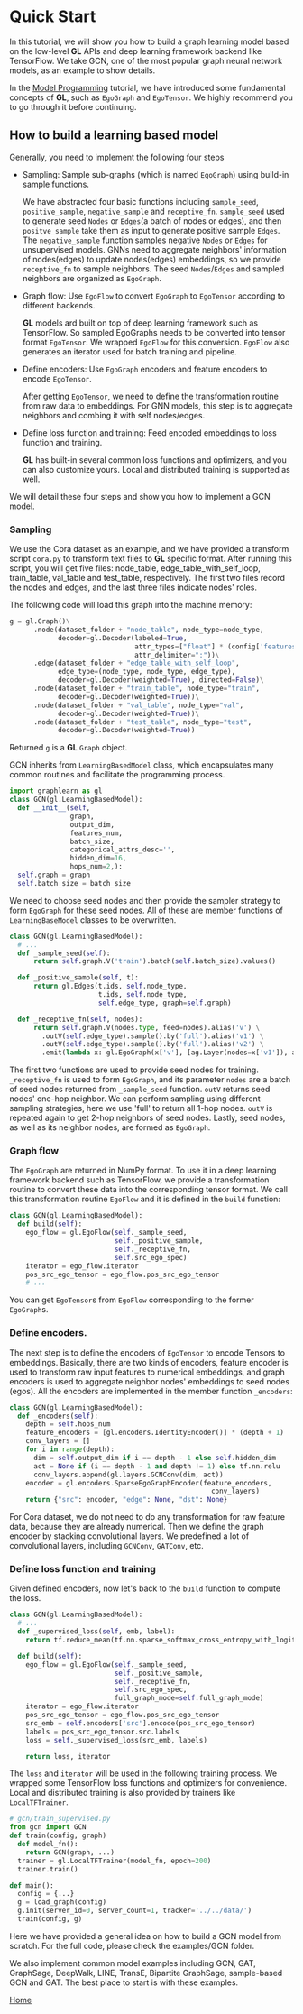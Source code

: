 # Quick Start

In this tutorial, we will show you how to build a graph learning model
based on the low-level **GL** APIs and deep learning framework backend
like TensorFlow. We take GCN, one of the most popular graph neural network models, 
as an example to show details.

In the [Model Programming](model_programming.md) tutorial, we have 
introduced some fundamental concepts of **GL**, such as `EgoGraph` and `EgoTensor`.
We highly recommend you to go through it before continuing.

## How to build a learning based model

Generally, you need to implement the following four steps

- Sampling: Sample sub-graphs (which is named `EgoGraph`) using build-in sample functions. 

    We have abstracted four basic functions including `sample_seed`, `positive_sample`,
    `negative_sample` and `receptive_fn`. `sample_seed` used to generate seed `Nodes` or
    `Edges`(a batch of nodes or edges), and then `positve_sample` take
    them as input to generate positive sample `Edges`. The `negative_sample` function samples
    negative `Nodes` or `Edges` for unsupervised models. GNNs need to aggregate
    neighbors' information of nodes(edges) to update nodes(edges) embeddings, so we provide  `receptive_fn` to sample neighbors. The seed `Nodes`/`Edges` and sampled neighbors are organized as
    `EgoGraph`.


- Graph flow: Use `EgoFlow` to convert `EgoGraph` to `EgoTensor` according to different backends.

   **GL** models ard built on top of deep learning framework such as TensorFlow. So sampled
   EgoGraphs needs to be converted into tensor format `EgoTensor`. We wrapped `EgoFlow` for this
   conversion. `EgoFlow` also generates an iterator used for batch training and pipeline.
  
- Define encoders: Use `EgoGraph` encoders and feature encoders to encode `EgoTensor`.

    After getting `EgoTensor`,
    we need to define the transformation routine from raw data to embeddings. For GNN
    models, this step is to aggregate neighbors and combing it with self nodes/edges.
    
- Define loss function and training: Feed encoded embeddings to loss function and training.

    **GL** has built-in several common loss functions and optimizers, and you can also
    customize yours. Local and distributed training is supported as well.

We will detail these four steps and show you how to implement a GCN model.

### Sampling

We use the Cora dataset as an example, and we have provided a transform script `cora.py` 
to transform text files to **GL** specific format. After running this script, 
you will get five files: 
node_table, edge_table_with_self_loop, train_table, val_table and test_table, respectively. 
The first two files record the nodes and edges, and the last three files indicate nodes' roles.

The following code will load this graph into the machine memory:

```python
g = gl.Graph()\
      .node(dataset_folder + "node_table", node_type=node_type,
            decoder=gl.Decoder(labeled=True,
                               attr_types=["float"] * (config['features_num']),
                               attr_delimiter=":"))\
      .edge(dataset_folder + "edge_table_with_self_loop", 
            edge_type=(node_type, node_type, edge_type),
            decoder=gl.Decoder(weighted=True), directed=False)\
      .node(dataset_folder + "train_table", node_type="train",
            decoder=gl.Decoder(weighted=True))\
      .node(dataset_folder + "val_table", node_type="val",
            decoder=gl.Decoder(weighted=True))\
      .node(dataset_folder + "test_table", node_type="test",
            decoder=gl.Decoder(weighted=True))
```

Returned `g` is a **GL** `Graph` object.

GCN inherits from `LearningBasedModel` class, which encapsulates many common routines and 
facilitate the programming process.

```py
import graphlearn as gl
class GCN(gl.LearningBasedModel):
  def __init__(self,
               graph,
               output_dim,
               features_num,
               batch_size,
               categorical_attrs_desc='',
               hidden_dim=16,
               hops_num=2,):
  self.graph = graph
  self.batch_size = batch_size
```

We need to choose seed nodes and then provide the sampler strategy to form `EgoGraph` for 
these seed nodes. All of these are member functions of `LearningBaseModel` 
classes to be overwritten.

```python
class GCN(gl.LearningBasedModel):
  # ...
  def _sample_seed(self):
      return self.graph.V('train').batch(self.batch_size).values()

  def _positive_sample(self, t):
      return gl.Edges(t.ids, self.node_type,
                      t.ids, self.node_type,
                      self.edge_type, graph=self.graph)

  def _receptive_fn(self, nodes):
      return self.graph.V(nodes.type, feed=nodes).alias('v') \
        .outV(self.edge_type).sample().by('full').alias('v1') \
        .outV(self.edge_type).sample().by('full').alias('v2') \
        .emit(lambda x: gl.EgoGraph(x['v'], [ag.Layer(nodes=x['v1']), ag.Layer(nodes=x['v2'])]))
```

The first two functions are used to provide seed nodes for training.
`_receptive_fn` is used to form `EgoGraph`, and its parameter `nodes` are a batch 
of seed nodes returned from `_sample_seed` function.
 `outV` returns seed nodes' one-hop neighbor. 
 We can perform sampling using different sampling strategies, 
 here we use 'full' to return all 1-hop nodes. 
 `outV` is repeated again to get 2-hop neighbors of seed nodes.
  Lastly, seed nodes, as well as its neighbor nodes, are formed as `EgoGraph`.

 

### Graph flow

The `EgoGraph` are returned in NumPy format. 
To use it in a deep learning framework backend such as TensorFlow, 
we provide a transformation routine to convert these data into 
the corresponding tensor format. We call this transformation routine 
`EgoFlow` and it is defined in the `build` function:

```python
class GCN(gl.LearningBasedModel):
  def build(self):
    ego_flow = gl.EgoFlow(self._sample_seed,
                          self._positive_sample,
                          self._receptive_fn,
                          self.src_ego_spec)
    iterator = ego_flow.iterator
    pos_src_ego_tensor = ego_flow.pos_src_ego_tensor
    # ...
```

You can get `EgoTensor`s from `EgoFlow` corresponding to the former `EgoGraph`s.

 

### Define encoders.

The next step is to define the encoders of `EgoTensor` 
to encode Tensors to embeddings. 
Basically, there are two kinds of encoders, 
feature encoder is used to transform raw input features to numerical embeddings, 
and graph encoders is used to aggregate neighbor nodes' embeddings to seed nodes (egos). 
All the encoders are implemented in the member function `_encoders`:

```python
class GCN(gl.LearningBasedModel):
  def _encoders(self):
    depth = self.hops_num
    feature_encoders = [gl.encoders.IdentityEncoder()] * (depth + 1)
    conv_layers = []
    for i in range(depth):
      dim = self.output_dim if i == depth - 1 else self.hidden_dim
      act = None if (i == depth - 1 and depth != 1) else tf.nn.relu
      conv_layers.append(gl.layers.GCNConv(dim, act))
    encoder = gl.encoders.SparseEgoGraphEncoder(feature_encoders,
                                                  conv_layers)
    return {"src": encoder, "edge": None, "dst": None}
```

For Cora dataset, we do not need to do any transformation for raw feature data, 
because they are already numerical. 
Then we define the graph encoder by stacking convolutional layers. 
We predefined a lot of convolutional layers, including `GCNConv`, `GATConv`, etc. 

### Define loss function and training

Given defined encoders, now let's back to the `build` function to compute the loss.

```python
class GCN(gl.LearningBasedModel):
  # ...
  def _supervised_loss(self, emb, label):
    return tf.reduce_mean(tf.nn.sparse_softmax_cross_entropy_with_logits(emb, label))

  def build(self):
    ego_flow = gl.EgoFlow(self._sample_seed,
                          self._positive_sample,
                          self._receptive_fn,
                          self.src_ego_spec,
                          full_graph_mode=self.full_graph_mode)
    iterator = ego_flow.iterator
    pos_src_ego_tensor = ego_flow.pos_src_ego_tensor
    src_emb = self.encoders['src'].encode(pos_src_ego_tensor)
    labels = pos_src_ego_tensor.src.labels
    loss = self._supervised_loss(src_emb, labels)

    return loss, iterator
```

The `loss` and `iterator` will be used in the following training process. We wrapped
some TensorFlow loss functions and optimizers for convenience. Local and distributed 
training is also provided by trainers like `LocalTFTrainer`.

```python
# gcn/train_supervised.py
from gcn import GCN
def train(config, graph)
  def model_fn():
    return GCN(graph, ...)
  trainer = gl.LocalTFTrainer(model_fn, epoch=200)
  trainer.train()

def main():
  config = {...}
  g = load_graph(config)
  g.init(server_id=0, server_count=1, tracker='../../data/')
  train(config, g)
```

Here we have provided a general idea on how to build a GCN model from scratch. 
For the full code, please check the examples/GCN folder.

We also implement common model examples including GCN, 
GAT, GraphSage, DeepWalk, LINE, TransE, Bipartite GraphSage, sample-based GCN and GAT.
 The best place to start is with these examples.

[Home](../README.md)
